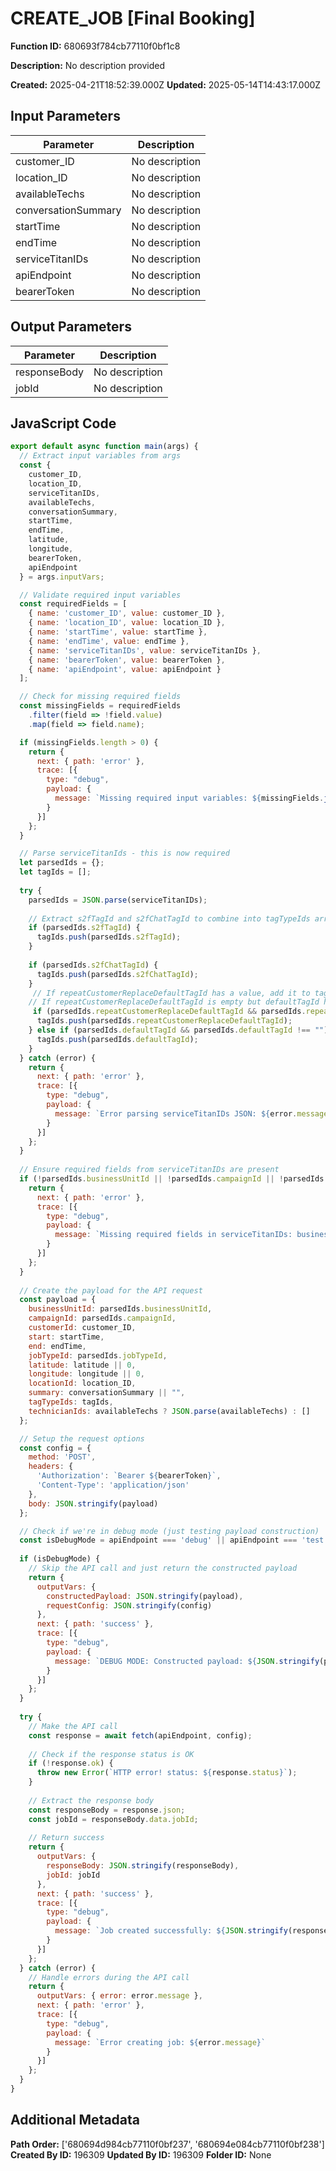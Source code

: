 # CREATE_JOB [Final Booking]

**Function ID:** 680693f784cb77110f0bf1c8

**Description:** No description provided

**Created:** 2025-04-21T18:52:39.000Z
**Updated:** 2025-05-14T14:43:17.000Z

## Input Parameters

| Parameter | Description |
|-----------|-------------|
| customer_ID | No description |
| location_ID | No description |
| availableTechs | No description |
| conversationSummary | No description |
| startTime | No description |
| endTime | No description |
| serviceTitanIDs | No description |
| apiEndpoint | No description |
| bearerToken | No description |


## Output Parameters

| Parameter | Description |
|-----------|-------------|
| responseBody | No description |
| jobId | No description |


## JavaScript Code

```javascript
export default async function main(args) {
  // Extract input variables from args
  const { 
    customer_ID, 
    location_ID, 
    serviceTitanIDs, 
    availableTechs, 
    conversationSummary, 
    startTime, 
    endTime,
    latitude,
    longitude,
    bearerToken,
    apiEndpoint
  } = args.inputVars;

  // Validate required input variables
  const requiredFields = [
    { name: 'customer_ID', value: customer_ID },
    { name: 'location_ID', value: location_ID },
    { name: 'startTime', value: startTime },
    { name: 'endTime', value: endTime },
    { name: 'serviceTitanIDs', value: serviceTitanIDs },
    { name: 'bearerToken', value: bearerToken },
    { name: 'apiEndpoint', value: apiEndpoint }
  ];

  // Check for missing required fields
  const missingFields = requiredFields
    .filter(field => !field.value)
    .map(field => field.name);

  if (missingFields.length > 0) {
    return {
      next: { path: 'error' },
      trace: [{ 
        type: "debug", 
        payload: { 
          message: `Missing required input variables: ${missingFields.join(', ')}` 
        } 
      }]
    };
  }

  // Parse serviceTitanIds - this is now required
  let parsedIds = {};
  let tagIds = [];
  
  try {
    parsedIds = JSON.parse(serviceTitanIDs);
    
    // Extract s2fTagId and s2fChatTagId to combine into tagTypeIds array
    if (parsedIds.s2fTagId) {
      tagIds.push(parsedIds.s2fTagId);
    }
    
    if (parsedIds.s2fChatTagId) {
      tagIds.push(parsedIds.s2fChatTagId);
    }
     // If repeatCustomerReplaceDefaultTagId has a value, add it to tagIds
    // If repeatCustomerReplaceDefaultTagId is empty but defaultTagId has a value, add defaultTagId
     if (parsedIds.repeatCustomerReplaceDefaultTagId && parsedIds.repeatCustomerReplaceDefaultTagId !== "") {
      tagIds.push(parsedIds.repeatCustomerReplaceDefaultTagId);
    } else if (parsedIds.defaultTagId && parsedIds.defaultTagId !== "") {
      tagIds.push(parsedIds.defaultTagId);
    }
  } catch (error) {
    return {
      next: { path: 'error' },
      trace: [{ 
        type: "debug", 
        payload: { 
          message: `Error parsing serviceTitanIDs JSON: ${error.message}` 
        } 
      }]
    };
  }
  
  // Ensure required fields from serviceTitanIDs are present
  if (!parsedIds.businessUnitId || !parsedIds.campaignId || !parsedIds.jobTypeId) {
    return {
      next: { path: 'error' },
      trace: [{ 
        type: "debug", 
        payload: { 
          message: `Missing required fields in serviceTitanIDs: businessUnitId, campaignId, and/or jobTypeId are missing` 
        } 
      }]
    };
  }
  
  // Create the payload for the API request
  const payload = {
    businessUnitId: parsedIds.businessUnitId,
    campaignId: parsedIds.campaignId,
    customerId: customer_ID,
    start: startTime,
    end: endTime,
    jobTypeId: parsedIds.jobTypeId,
    latitude: latitude || 0,
    longitude: longitude || 0,
    locationId: location_ID,
    summary: conversationSummary || "",
    tagTypeIds: tagIds,
    technicianIds: availableTechs ? JSON.parse(availableTechs) : []
  };

  // Setup the request options
  const config = {
    method: 'POST',
    headers: {
      'Authorization': `Bearer ${bearerToken}`,
      'Content-Type': 'application/json'
    },
    body: JSON.stringify(payload)
  };

  // Check if we're in debug mode (just testing payload construction)
  const isDebugMode = apiEndpoint === 'debug' || apiEndpoint === 'test';
  
  if (isDebugMode) {
    // Skip the API call and just return the constructed payload
    return {
      outputVars: { 
        constructedPayload: JSON.stringify(payload),
        requestConfig: JSON.stringify(config)
      },
      next: { path: 'success' },
      trace: [{ 
        type: "debug", 
        payload: { 
          message: `DEBUG MODE: Constructed payload: ${JSON.stringify(payload, null, 2)}` 
        } 
      }]
    };
  }
  
  try {
    // Make the API call
    const response = await fetch(apiEndpoint, config);
    
    // Check if the response status is OK
    if (!response.ok) {
      throw new Error(`HTTP error! status: ${response.status}`);
    }
    
    // Extract the response body
    const responseBody = response.json;
    const jobId = responseBody.data.jobId;
    
    // Return success
    return {
      outputVars: { 
        responseBody: JSON.stringify(responseBody),
        jobId: jobId
      },
      next: { path: 'success' },
      trace: [{ 
        type: "debug", 
        payload: { 
          message: `Job created successfully: ${JSON.stringify(responseBody)}` 
        } 
      }]
    };
  } catch (error) {
    // Handle errors during the API call
    return {
      outputVars: { error: error.message },
      next: { path: 'error' },
      trace: [{ 
        type: "debug", 
        payload: { 
          message: `Error creating job: ${error.message}` 
        } 
      }]
    };
  }
}
```

## Additional Metadata

**Path Order:** ['680694d984cb77110f0bf237', '680694e084cb77110f0bf238']
**Created By ID:** 196309
**Updated By ID:** 196309
**Folder ID:** None
